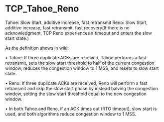 # TCP_Tahoe_Reno
Tahoe: Slow Start, additive increase, fast retransmit
Reno: Slow Start, additive increase, fast retransmit, fast recovery(If there is no acknowledgment, TCP Reno experiences a timeout and enters the slow start state.)


As the definition shows in wiki:

•	Tahoe: If three duplicate ACKs are received, Tahoe performs a fast retransmit, sets the slow start threshold to half of the current congestion window, reduces the congestion window to 1 MSS, and resets to slow start state.

•	Reno: If three duplicate ACKs are received, Reno will perform a fast retransmit and skip the slow start phase by instead halving the congestion window, setting the slow start threshold equal to the new congestion window.

•	In both Tahoe and Reno, if an ACK times out (RTO timeout), slow start is used, and both algorithms reduce congestion window to 1 MSS.
